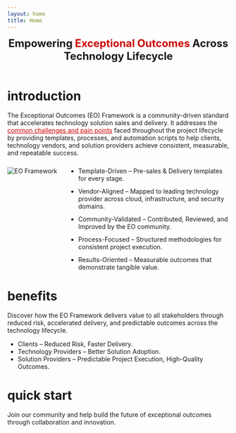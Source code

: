 ```yaml
---
layout: home
title: Home
---
```


<div style="text-align: center; font-size: 1.7em; font-weight: 700; padding-bottom: 20px;">Empowering <span style="color: #c00;">Exceptional Outcomes</span> Across Technology Lifecycle</div>

# introduction

The <span class="key-term">Exceptional Outcomes (EO) Framework</span> is a community-driven standard that accelerates technology solution sales and delivery. It addresses the <a href="{{ site.baseurl }}/challenges/" style="color: #c00; text-decoration: underline;">common challenges and pain points</a> faced throughout the project lifecycle by providing templates, processes, and automation scripts to help clients, technology vendors, and solution providers achieve consistent, measurable, and repeatable success.

<div style="display: flex; align-items: flex-start; gap: 2rem; margin: 1.5rem 0;">
<div style="flex: 0 0 auto;">
<img src="{{ site.baseurl }}/assets/images/EO_Framework.png" alt="EO Framework" style="max-width: 300px; height: auto;">
</div>
<div style="flex: 1;">
<ul style="margin: 0; padding-left: 1rem;">
<li style="margin-bottom: 0.75rem;"><span class="key-term">Template-Driven</span> – Pre-sales & Delivery templates for every stage.</li>
<li style="margin-bottom: 0.75rem;"><span class="key-term">Vendor-Aligned</span> – Mapped to leading technology provider across cloud, infrastructure, and security domains.</li>
<li style="margin-bottom: 0.75rem;"><span class="key-term">Community-Validated</span> – Contributed, Reviewed, and Improved by the EO community.</li>
<li style="margin-bottom: 0.75rem;"><span class="key-term">Process-Focused</span> – Structured methodologies for consistent project execution.</li>
<li style="margin-bottom: 0;"><span class="key-term">Results-Oriented</span> – Measurable outcomes that demonstrate tangible value.</li>
</ul>
</div>
</div>

# benefits

Discover how the EO Framework delivers value to all stakeholders through reduced risk, accelerated delivery, and predictable outcomes across the technology lifecycle.

- <span class="key-term">Clients</span> – Reduced Risk, Faster Delivery.
- <span class="key-term">Technology Providers</span> – Better Solution Adoption.
- <span class="key-term">Solution Providers</span> – Predictable Project Execution, High-Quality Outcomes.

# quick start

Join our community and help build the future of exceptional outcomes through collaboration and innovation.